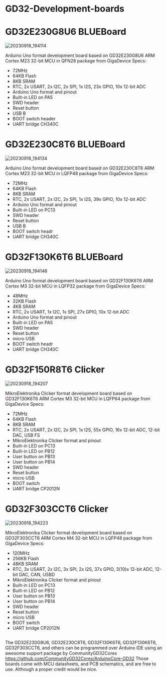 # GD32-Development-boards



# GD32E230G8U6 BLUEBoard

![20230918_194114](https://github.com/ITstreet1/GD32-Development-boards/assets/30090189/1374f4f8-a5ac-4838-b50d-e29a9a9a57a4)

Arduino Uno format development board based on GD32E230G8U6 ARM Cortex M23 32-bit MCU in QFN28 package from GigaDevice
Specs:
* 72MHz
* 64KB Flash
* 8KB SRAM
* RTC, 2x USART, 2x I2C, 2x SPI, 1x I2S, 23x GPIO, 10x 12-bit ADC
* Arduino Uno format and pinout
* Built-in LED on PA5
* SWD header
* Reset button
* USB B
* BOOT switch header
* UART bridge CH340C



# GD32E230C8T6 BLUEBoard

![20230918_194134](https://github.com/ITstreet1/GD32-Development-boards/assets/30090189/745fe637-044c-416d-8398-28898a202e05)

Arduino Uno format development board based on GD32E230C8T6 ARM Cortex M23 32-bit MCU in LQFP48 package from GigaDevice
Specs:
* 72MHz
* 64KB Flash
* 8KB SRAM
* RTC, 2x USART, 2x I2C, 2x SPI, 1x I2S, 39x GPIO, 10x 12-bit ADC
* Arduino Uno format and pinout
* Built-in LED on PC13
* SWD header
* Reset button
* USB B
* BOOT switch headr
* UART bridge CH340C

# GD32F130K6T6 BLUEBoard

![20230918_194146](https://github.com/ITstreet1/GD32-Development-boards/assets/30090189/55eb2205-ce06-4b29-8d4c-1b030f749668)

Arduino Uno format development board based on GD32F130K6T6 ARM Cortex M3 32-bit MCU in LQFP32 package from GigaDevice
Specs:
* 48MHz
* 32KB Flash
* 4KB SRAM
* RTC, 2x USART, 1x I2C, 1x SPI, 27x GPIO, 10x 12-bit ADC
* Arduino Uno format and pinout
* Built-in LED on PA5
* SWD header
* Reset button
* micro USB
* BOOT switch headr
* UART bridge CH340C

# GD32F150R8T6 Clicker

![20230918_194207](https://github.com/ITstreet1/GD32-Development-boards/assets/30090189/bceff3f5-f43b-4e3b-8d55-352d394d5d99)

MikroElektronika Clicker format development board based on GD32F130K6T6 ARM Cortex M3 32-bit MCU in LQFP64 package from GigaDevice
Specs:
* 72MHz
* 64KB Flash
* 8KB SRAM
* RTC, 2x USART, 2x I2C, 2x SPI, 1x I2S, 55x GPIO, 16x 12-bit ADC, 12-bit DAC, USB FS
* MikroElektronika Clicker format and pinout
* Built-in LED on PC13
* Built-in LED on PB12
* User button on PB13
* User button on PB14
* SWD header
* Reset button
* micro USB
* BOOT switch
* UART bridge CP2012N

# GD32F303CCT6 Clicker

![20230918_194223](https://github.com/ITstreet1/GD32-Development-boards/assets/30090189/5c0bd4b1-c569-4c45-8dec-a1ea1c68044a)

MikroElektronika Clicker format development board based on GD32F303CCT6 ARM Cortex M4 32-bit MCU in LQFP48 package from GigaDevice
Specs:
* 120MHz
* 256KB Flash
* 48KB SRAM
* RTC, 3x USART, 2x I2C, 3x SPI, 2x I2S, 37x GPIO, 3(10)x 12-bit ADC, 12-bit DAC, CAN, USBD
* MikroElektronika Clicker format and pinout
* Built-in LED on PC13
* Built-in LED on PB12
* User button on PB13
* User button on PB14
* SWD header
* Reset button
* micro USB
* BOOT switch
* UART bridge CP2012N

## 
The GD32E230G8U6, GD32E230C8T6, GD32F130K6T6, GD32F130K6T6, GD32F303CCT6, and others can be programmed over Arduino IDE using an awesome support package by CommunityGD32Cores https://github.com/CommunityGD32Cores/ArduinoCore-GD32
Those boards come with MCU datasheets, and PCB schematics, and are free to use. Although a proper credit would be nice.
